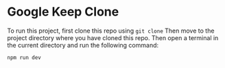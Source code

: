 # Google Keep Clone
To run this project, first clone this repo using ``git clone``
Then move to the project directory where you have cloned this repo.
Then open a terminal in the current directory and run the following command:

```
npm run dev
```
